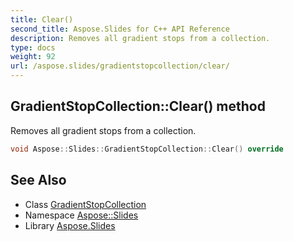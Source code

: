 ```yaml
---
title: Clear()
second_title: Aspose.Slides for C++ API Reference
description: Removes all gradient stops from a collection.
type: docs
weight: 92
url: /aspose.slides/gradientstopcollection/clear/
---
```

## GradientStopCollection::Clear() method


Removes all gradient stops from a collection.

```cpp
void Aspose::Slides::GradientStopCollection::Clear() override
```

## See Also

* Class [GradientStopCollection](../)
* Namespace [Aspose::Slides](../../)
* Library [Aspose.Slides](../../../)